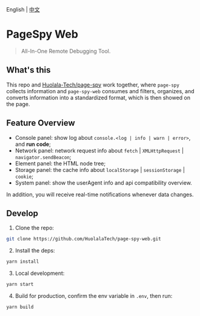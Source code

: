 [page-spy]: https://github.com/HuolalaTech/page-spy.git 'page-spy repo'

English | [中文](./README_CN.md)

# PageSpy Web

> All-In-One Remote Debugging Tool.

## What's this

This repo and [Huolala-Tech/page-spy](page-spy) work together, where `page-spy` collects information and `page-spy-web` consumes and filters, organizes, and converts information into a standardized format, which is then showed on the page.

## Feature Overview

- Console panel: show log about `console.<log | info | warn | error>`, and **run code**;
- Network panel: network request info about `fetch` | `XMLHttpRequest` | `navigator.sendBeacon`;
- Element panel: the HTML node tree;
- Storage panel: the cache info about `localStorage` | `sessionStorage` | `cookie`;
- System panel: show the userAgent info and api compatibility overview.

In addition, you will receive real-time notifications whenever data changes.

## Develop

1. Clone the repo:

```bash
git clone https://github.com/HuolalaTech/page-spy-web.git
```

2. Install the deps:

```bash
yarn install
```

3. Local development:

```bash
yarn start
```

4. Build for production, confirm the env variable in `.env`, then run:

```bash
yarn build
```
